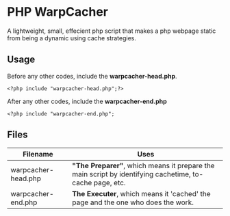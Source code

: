 # PHP WarpCacher
A lightweight, small, effecient php script that makes a php webpage static from being a dynamic using cache strategies.
## Usage
Before any other codes, include the **warpcacher-head.php**.
```
<?php include "warpcacher-head.php";?>
```
After any other codes, include the **warpcacher-end.php**
```
<?php include "warpcacher-end.php";
```
## Files
| Filename | Uses |
| ------ | ------ |
| warpcacher-head.php | **"The Preparer"**, which means it prepare the main script by identifying cachetime, to-cache page, etc. |
| warpcacher-end.php | **The Executer**, which means it 'cached' the page and the one who does the work. |
